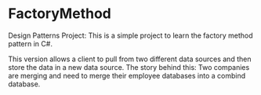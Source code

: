 # FactoryMethod
Design Patterns Project:
This is a simple project to learn the factory method pattern in C#.

This version allows a client to pull from two different data sources and then store the data in a new data source.
The story behind this: Two companies are merging and need to merge their employee databases into a combind database.

